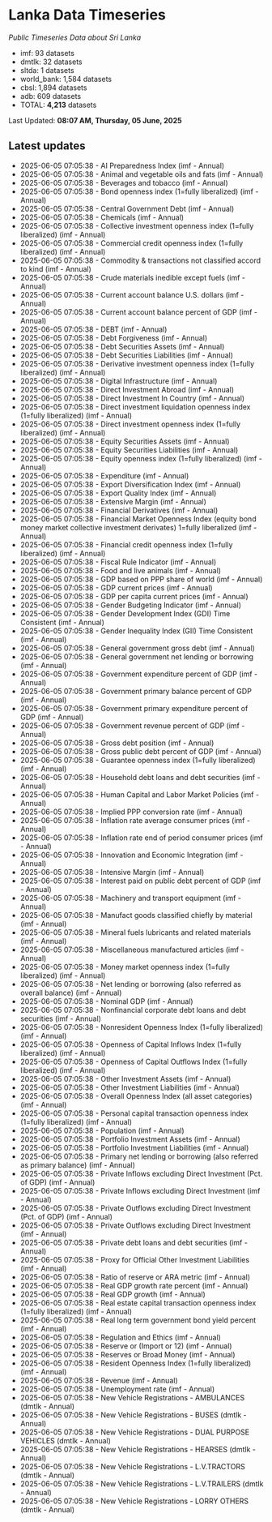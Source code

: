 # Lanka Data Timeseries
*Public Timeseries Data about Sri Lanka*

* imf: 93 datasets
* dmtlk: 32 datasets
* sltda: 1 datasets
* world_bank: 1,584 datasets
* cbsl: 1,894 datasets
* adb: 609 datasets
* TOTAL: **4,213** datasets

Last Updated: **08:07 AM, Thursday, 05 June, 2025**

## Latest updates

* 2025-06-05 07:05:38 - AI Preparedness Index (imf - Annual)
* 2025-06-05 07:05:38 - Animal and vegetable oils and fats (imf - Annual)
* 2025-06-05 07:05:38 - Beverages and tobacco (imf - Annual)
* 2025-06-05 07:05:38 - Bond openness index (1=fully liberalized) (imf - Annual)
* 2025-06-05 07:05:38 - Central Government Debt (imf - Annual)
* 2025-06-05 07:05:38 - Chemicals (imf - Annual)
* 2025-06-05 07:05:38 - Collective investment openness index (1=fully liberalized) (imf - Annual)
* 2025-06-05 07:05:38 - Commercial credit openness index (1=fully liberalized) (imf - Annual)
* 2025-06-05 07:05:38 - Commodity & transactions not classified accord to kind (imf - Annual)
* 2025-06-05 07:05:38 - Crude materials inedible except fuels (imf - Annual)
* 2025-06-05 07:05:38 - Current account balance U.S. dollars (imf - Annual)
* 2025-06-05 07:05:38 - Current account balance percent of GDP (imf - Annual)
* 2025-06-05 07:05:38 - DEBT (imf - Annual)
* 2025-06-05 07:05:38 - Debt Forgiveness (imf - Annual)
* 2025-06-05 07:05:38 - Debt Securities Assets (imf - Annual)
* 2025-06-05 07:05:38 - Debt Securities Liabilities (imf - Annual)
* 2025-06-05 07:05:38 - Derivative investment openness index (1=fully liberalized) (imf - Annual)
* 2025-06-05 07:05:38 - Digital Infrastructure (imf - Annual)
* 2025-06-05 07:05:38 - Direct Investment Abroad (imf - Annual)
* 2025-06-05 07:05:38 - Direct Investment In Country (imf - Annual)
* 2025-06-05 07:05:38 - Direct investment liquidation openness index (1=fully liberalized) (imf - Annual)
* 2025-06-05 07:05:38 - Direct investment openness index (1=fully liberalized) (imf - Annual)
* 2025-06-05 07:05:38 - Equity Securities Assets (imf - Annual)
* 2025-06-05 07:05:38 - Equity Securities Liabilities (imf - Annual)
* 2025-06-05 07:05:38 - Equity openness index (1=fully liberalized) (imf - Annual)
* 2025-06-05 07:05:38 - Expenditure (imf - Annual)
* 2025-06-05 07:05:38 - Export Diversification Index (imf - Annual)
* 2025-06-05 07:05:38 - Export Quality Index (imf - Annual)
* 2025-06-05 07:05:38 - Extensive Margin (imf - Annual)
* 2025-06-05 07:05:38 - Financial Derivatives (imf - Annual)
* 2025-06-05 07:05:38 - Financial Market Openness Index (equity bond money market collective investment derivates) 1=fully liberalized (imf - Annual)
* 2025-06-05 07:05:38 - Financial credit openness index (1=fully liberalized) (imf - Annual)
* 2025-06-05 07:05:38 - Fiscal Rule Indicator (imf - Annual)
* 2025-06-05 07:05:38 - Food and live animals (imf - Annual)
* 2025-06-05 07:05:38 - GDP based on PPP share of world (imf - Annual)
* 2025-06-05 07:05:38 - GDP current prices (imf - Annual)
* 2025-06-05 07:05:38 - GDP per capita current prices (imf - Annual)
* 2025-06-05 07:05:38 - Gender Budgeting Indicator (imf - Annual)
* 2025-06-05 07:05:38 - Gender Development Index (GDI) Time Consistent (imf - Annual)
* 2025-06-05 07:05:38 - Gender Inequality Index (GII) Time Consistent (imf - Annual)
* 2025-06-05 07:05:38 - General government gross debt (imf - Annual)
* 2025-06-05 07:05:38 - General government net lending or borrowing (imf - Annual)
* 2025-06-05 07:05:38 - Government expenditure percent of GDP (imf - Annual)
* 2025-06-05 07:05:38 - Government primary balance percent of GDP (imf - Annual)
* 2025-06-05 07:05:38 - Government primary expenditure percent of GDP (imf - Annual)
* 2025-06-05 07:05:38 - Government revenue percent of GDP (imf - Annual)
* 2025-06-05 07:05:38 - Gross debt position (imf - Annual)
* 2025-06-05 07:05:38 - Gross public debt percent of GDP (imf - Annual)
* 2025-06-05 07:05:38 - Guarantee openness index (1=fully liberalized) (imf - Annual)
* 2025-06-05 07:05:38 - Household debt loans and debt securities (imf - Annual)
* 2025-06-05 07:05:38 - Human Capital and Labor Market Policies (imf - Annual)
* 2025-06-05 07:05:38 - Implied PPP conversion rate (imf - Annual)
* 2025-06-05 07:05:38 - Inflation rate average consumer prices (imf - Annual)
* 2025-06-05 07:05:38 - Inflation rate end of period consumer prices (imf - Annual)
* 2025-06-05 07:05:38 - Innovation and Economic Integration (imf - Annual)
* 2025-06-05 07:05:38 - Intensive Margin (imf - Annual)
* 2025-06-05 07:05:38 - Interest paid on public debt percent of GDP (imf - Annual)
* 2025-06-05 07:05:38 - Machinery and transport equipment (imf - Annual)
* 2025-06-05 07:05:38 - Manufact goods classified chiefly by material (imf - Annual)
* 2025-06-05 07:05:38 - Mineral fuels lubricants and related materials (imf - Annual)
* 2025-06-05 07:05:38 - Miscellaneous manufactured articles (imf - Annual)
* 2025-06-05 07:05:38 - Money market openness index (1=fully liberalized) (imf - Annual)
* 2025-06-05 07:05:38 - Net lending or borrowing (also referred as overall balance) (imf - Annual)
* 2025-06-05 07:05:38 - Nominal GDP (imf - Annual)
* 2025-06-05 07:05:38 - Nonfinancial corporate debt loans and debt securities (imf - Annual)
* 2025-06-05 07:05:38 - Nonresident Openness Index (1=fully liberalized) (imf - Annual)
* 2025-06-05 07:05:38 - Openness of Capital Inflows Index (1=fully liberalized) (imf - Annual)
* 2025-06-05 07:05:38 - Openness of Capital Outflows Index (1=fully liberalized) (imf - Annual)
* 2025-06-05 07:05:38 - Other Investment Assets (imf - Annual)
* 2025-06-05 07:05:38 - Other Investment Liabilities (imf - Annual)
* 2025-06-05 07:05:38 - Overall Openness Index (all asset categories) (imf - Annual)
* 2025-06-05 07:05:38 - Personal capital transaction openness index (1=fully liberalized) (imf - Annual)
* 2025-06-05 07:05:38 - Population (imf - Annual)
* 2025-06-05 07:05:38 - Portfolio Investment Assets (imf - Annual)
* 2025-06-05 07:05:38 - Portfolio Investment Liabilities (imf - Annual)
* 2025-06-05 07:05:38 - Primary net lending or borrowing (also referred as primary balance) (imf - Annual)
* 2025-06-05 07:05:38 - Private Inflows excluding Direct Investment (Pct. of GDP) (imf - Annual)
* 2025-06-05 07:05:38 - Private Inflows excluding Direct Investment (imf - Annual)
* 2025-06-05 07:05:38 - Private Outflows excluding Direct Investment (Pct. of GDP) (imf - Annual)
* 2025-06-05 07:05:38 - Private Outflows excluding Direct Investment (imf - Annual)
* 2025-06-05 07:05:38 - Private debt loans and debt securities (imf - Annual)
* 2025-06-05 07:05:38 - Proxy for Official Other Investment Liabilities (imf - Annual)
* 2025-06-05 07:05:38 - Ratio of reserve or ARA metric (imf - Annual)
* 2025-06-05 07:05:38 - Real GDP growth rate percent (imf - Annual)
* 2025-06-05 07:05:38 - Real GDP growth (imf - Annual)
* 2025-06-05 07:05:38 - Real estate capital transaction openness index (1=fully liberalized) (imf - Annual)
* 2025-06-05 07:05:38 - Real long term government bond yield percent (imf - Annual)
* 2025-06-05 07:05:38 - Regulation and Ethics (imf - Annual)
* 2025-06-05 07:05:38 - Reserve or (Import or 12) (imf - Annual)
* 2025-06-05 07:05:38 - Reserves or Broad Money (imf - Annual)
* 2025-06-05 07:05:38 - Resident Openness Index (1=fully liberalized) (imf - Annual)
* 2025-06-05 07:05:38 - Revenue (imf - Annual)
* 2025-06-05 07:05:38 - Unemployment rate (imf - Annual)
* 2025-06-05 07:05:38 - New Vehicle Registrations - AMBULANCES (dmtlk - Annual)
* 2025-06-05 07:05:38 - New Vehicle Registrations - BUSES (dmtlk - Annual)
* 2025-06-05 07:05:38 - New Vehicle Registrations - DUAL PURPOSE VEHICLES (dmtlk - Annual)
* 2025-06-05 07:05:38 - New Vehicle Registrations - HEARSES (dmtlk - Annual)
* 2025-06-05 07:05:38 - New Vehicle Registrations - L.V.TRACTORS (dmtlk - Annual)
* 2025-06-05 07:05:38 - New Vehicle Registrations - L.V.TRAILERS (dmtlk - Annual)
* 2025-06-05 07:05:38 - New Vehicle Registrations - LORRY OTHERS (dmtlk - Annual)